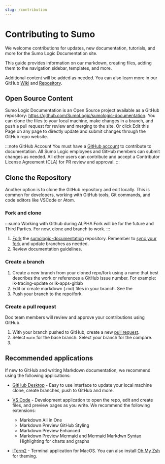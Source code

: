 ```yaml
---
slug: /contribution
---
```


# Contributing to Sumo

We welcome contributions for updates, new documentation, tutorials, and more for the Sumo Logic Documentation site.

This guide provides information on our markdown, creating files, adding them to the navigation sidebar, templates, and more.

Additional content will be added as needed. You can also learn more in our GitHub [Wiki](https://github.com/SumoLogic/sumologic-documentation/wiki) and [Repository](https://github.com/SumoLogic/sumologic-documentation).

## Open Source Content

Sumo Logic Documentation is an Open Source project available as a GitHub repository: https://github.com/SumoLogic/sumologic-documentation. You can clone the files to your local machine, make changes in a branch, and push a pull request for review and merging to the site. Or click Edit this Page on any page to directly update and submit changes through the GitHub repo website.

:::note GitHub Account
You must have a [GitHub account](https://github.com/signup/free) to contribute to documentation. All Sumo Logic employees and GitHub members can submit changes as needed. All other users can contribute and accept a Contributor License Agreement (CLA) for PR review and approval.
:::

## Clone the Repository

Another option is to clone the GitHub repository and edit locally. This is common for developers, working with GitHub tools, Git commands, and code editors like VSCode or Atom. 

### Fork and clone

:::sumo Working with Github during ALPHA
Fork will be for the future and Third Parties. For now, clone and branch to work.
:::

1. [Fork](https://help.github.com/articles/fork-a-repo/) the [sumologic-documentation](https://github.com/SumoLogic/sumologic-documentation) repository. Remember to [sync your fork](https://help.github.com/articles/syncing-a-fork/) and update branches as needed.
1. Review documentation guidelines.

### Create a branch

1. Create a new branch from your cloned repo/fork using a name that best describes the work or references a GitHub issue number. For example: lk-tracing-update or lk-apps-gitlab
1. Edit or create markdown (.md) files in your branch. See the 
1. Push your branch to the repo/fork.

### Create a pull request

Doc team members will review and approve your contributions using GitHub.

1. With your branch pushed to GitHub, create a new [pull request](https://github.com/SumoLogic/sumologic-documentation/compare).
1. Select `main` for the base branch. Select your branch for the compare.
1. 

## Recommended applications

If new to GitHub and writing Markdown documentation, we recommend using the following applications:

* [GitHub Desktop](https://desktop.github.com/) - Easy to use interface to update your local machine clone, create branches, push to GitHub and more. 
* [VS Code](https://code.visualstudio.com/) - Development application to open the repo, edit and create files, and preview pages as you write. We recommend the following extensions:

  * Markdown All in One
  * Markdown Preview GitHub Styling
  * Markdown Preview Enhanced
  * Markdown Preview Mermaid and Mermaid Markdwn Syntax Highlighting for charts and graphs

* [iTerm2](https://iterm2.com/) - Terminal application for MacOS. You can also install [Oh My Zsh](https://ohmyz.sh/) for theming.